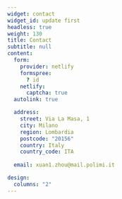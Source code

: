 ```yaml
---
widget: contact
widget_id: update first
headless: true
weight: 130
title: Contact
subtitle: null
content:
  form:
    provider: netlify
    formspree:
      ? id
    netlify:
      captcha: true
  autolink: true

  address:
    street: Via La Masa, 1
    city: Milano
    region: Lombardia
    postcode: "20156"
    country: Italy
    country_code: ITA
    
  email: xuan1.zhou@mail.polimi.it

design:
  columns: "2"
---
```


